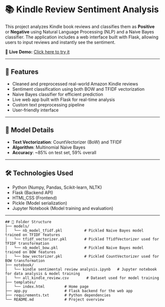 # 📚 Kindle Review Sentiment Analysis

This project analyzes Kindle book reviews and classifies them as **Positive** or **Negative** using Natural Language Processing (NLP) and a Naive Bayes classifier. 
The application includes a web interface built with Flask, allowing users to input reviews and instantly see the sentiment.

🔗 **Live Demo:** [Click here to try it](https://your-demo-link.com)

---

## 🚀 Features

- Cleaned and preprocessed real-world Amazon Kindle reviews
- Sentiment classification using both BOW and TFIDF vectorization
- Naive Bayes classifier for efficient prediction
- Live web app built with Flask for real-time analysis
- Custom text preprocessing pipeline
- User-friendly interface

---

## 🧠 Model Details

- **Text Vectorization**: CountVectorizer (BoW) and TFIDF
- **Algorithm**: Multinomial Naive Bayes
- **Accuracy**: ~85% on test set, 59% overall

---

## 🛠️ Technologies Used

- Python (Numpy, Pandas, Scikit-learn, NLTK)
- Flask (Backend API)
- HTML,CSS (Frontend)
- Pickle (Model serialization)
- Jupyter Notebook (Model training and evaluation)

---
```
## 📁 Folder Structure
├── models/
│   └── nb_model_tfidf.pkl          # Pickled Naive Bayes model trained on TFIDF features
│   └── tfidf_vectorizer.pkl        # Pickled TfidfVectorizer used for TFIDF transformation           
│   └── nb_model_bow.pkl            # Pickled Naive Bayes model trained on BOW features
│   └── bow_vectorizer.pkl          # Pickled CountVectorizer used for BOW transformation
├── notebook/
│   └── kindle sentimental review analysis.ipynb   # Jupyter notebook for data analysis & model training
│   └── all_kindle_review.csv        # Dataset used for model training
├── templates/
│   └── index.html         # Home page
├── app.py                 # Flask backend for the web app 
├── requirements.txt       # Python dependencies
└── README.md              # Project overview
```
